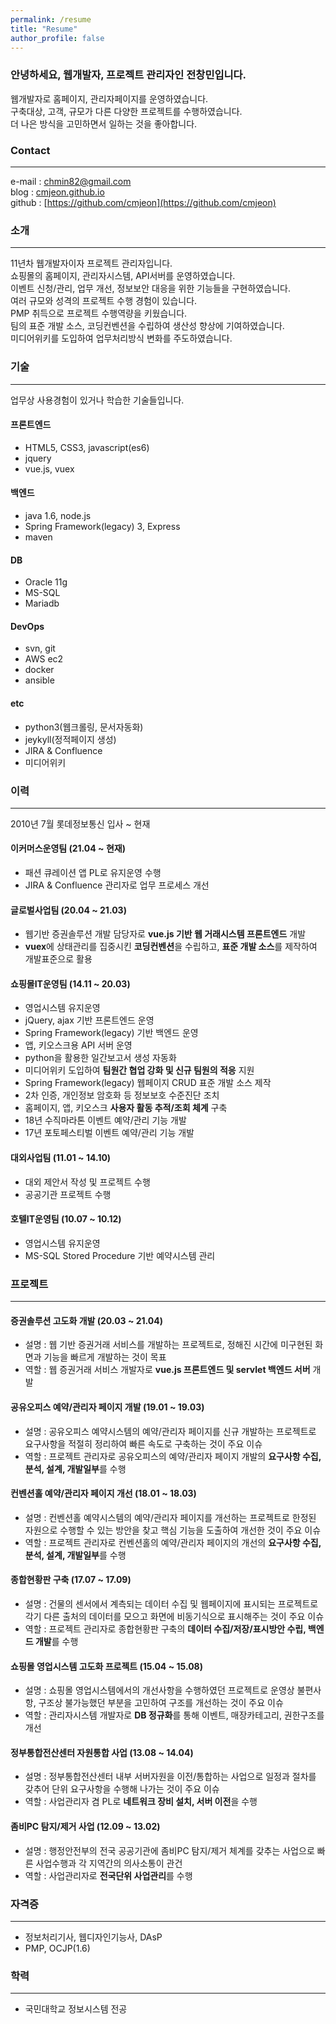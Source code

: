 ```yaml
---
permalink: /resume
title: "Resume"
author_profile: false
---
```


### 안녕하세요, 웹개발자, 프로젝트 관리자인 전창민입니다.   

웹개발자로 홈페이지, 관리자페이지를 운영하였습니다.   
구축대상, 고객, 규모가 다른 다양한 프로젝트를 수행하였습니다.   
더 나은 방식을 고민하면서 일하는 것을 좋아합니다.

### Contact

---

e-mail : <chmin82@gmail.com>   
blog : [cmjeon.github.io](cmjeon.github.io)   
github : [https://github.com/cmjeon](https://github.com/cmjeon)

### 소개

---

11년차 웹개발자이자 프로젝트 관리자입니다.   
쇼핑몰의 홈페이지, 관리자시스템, API서버를 운영하였습니다.   
이벤트 신청/관리, 업무 개선, 정보보안 대응을 위한 기능들을 구현하였습니다.    
여러 규모와 성격의 프로젝트 수행 경험이 있습니다.   
PMP 취득으로 프로젝트 수행역량을 키웠습니다.   
팀의 표준 개발 소스, 코딩컨벤션을 수립하여 생산성 향상에 기여하였습니다.   
미디어위키를 도입하여 업무처리방식 변화를 주도하였습니다.

### 기술

---

업무상 사용경험이 있거나 학습한 기술들입니다.

#### 프론트엔드

- HTML5, CSS3, javascript(es6)
- jquery
- vue.js, vuex

#### 백엔드

- java 1.6, node.js
- Spring Framework(legacy) 3, Express
- maven

#### DB

- Oracle 11g
- MS-SQL
- Mariadb

#### DevOps

- svn, git
- AWS ec2
- docker
- ansible

#### etc

- python3(웹크롤링, 문서자동화)
- jeykyll(정적페이지 생성)
- JIRA & Confluence
- 미디어위키

### 이력

---

2010년 7월 롯데정보통신 입사 ~ 현재

#### 이커머스운영팀 (21.04 ~ 현재)

- 패션 큐레이션 앱 PL로 유지운영 수행
- JIRA & Confluence 관리자로 업무 프로세스 개선

#### 글로벌사업팀 (20.04 ~ 21.03)

- 웹기반 증권솔루션 개발 담당자로 **vue.js 기반 웹 거래시스템 프론트엔드** 개발
- **vuex**에 상태관리를 집중시킨 **코딩컨벤션**을 수립하고, **표준 개발 소스**를 제작하여 개발표준으로 활용

#### 쇼핑몰IT운영팀 (14.11 ~ 20.03)

- 영업시스템 유지운영
- jQuery, ajax 기반 프론트엔드 운영
- Spring Framework(legacy) 기반 백엔드 운영
- 앱, 키오스크용 API 서버 운영
- python을 활용한 일간보고서 생성 자동화
- 미디어위키 도입하여 **팀원간 협업 강화 및 신규 팀원의 적응** 지원
- Spring Framework(legacy) 웹페이지 CRUD 표준 개발 소스 제작
- 2차 인증, 개인정보 암호화 등 정보보호 수준진단 조치
- 홈페이지, 앱, 키오스크 **사용자 활동 추적/조회 체계** 구축
- 18년 수직마라톤 이벤트 예약/관리 기능 개발
- 17년 포토페스티벌 이벤트 예약/관리 기능 개발 

#### 대외사업팀 (11.01 ~ 14.10)

- 대외 제안서 작성 및 프로젝트 수행
- 공공기관 프로젝트 수행

#### 호텔IT운영팀 (10.07 ~ 10.12)

- 영업시스템 유지운영
- MS-SQL Stored Procedure 기반 예약시스템 관리

### 프로젝트

---

#### 증권솔루션 고도화 개발 (20.03 ~ 21.04)

- 설명 : 웹 기반 증권거래 서비스를 개발하는 프로젝트로, 정해진 시간에 미구현된 화면과 기능을 빠르게 개발하는 것이 목표
- 역할 : 웹 증권거래 서비스 개발자로 **vue.js 프론트엔드 및 servlet 백엔드 서버** 개발

#### 공유오피스 예약/관리자 페이지 개발 (19.01 ~ 19.03)

- 설명 : 공유오피스 예약시스템의 예약/관리자 페이지를 신규 개발하는 프로젝트로 요구사항을 적절히 정리하여 빠른 속도로 구축하는 것이 주요 이슈
- 역할 : 프로젝트 관리자로 공유오피스의 예약/관리자 페이지 개발의 **요구사항 수집, 분석, 설계, 개발일부**를 수행

#### 컨벤션홀 예약/관리자 페이지 개선 (18.01 ~ 18.03)

- 설명 : 컨벤션홀 예약시스템의 예약/관리자 페이지를 개선하는 프로젝트로 한정된 자원으로 수행할 수 있는 방안을 찾고 핵심 기능을 도출하여 개선한 것이 주요 이슈
- 역할 : 프로젝트 관리자로 컨벤션홀의 예약/관리자 페이지의 개선의 **요구사항 수집, 분석, 설계, 개발일부**를 수행

#### 종합현황판 구축 (17.07 ~ 17.09)

- 설명 : 건물의 센서에서 계측되는 데이터 수집 및 웹페이지에 표시되는 프로젝트로 각기 다른 출처의 데이터를 모으고 화면에 비동기식으로 표시해주는 것이 주요 이슈
- 역할 : 프로젝트 관리자로 종합현황판 구축의 **데이터 수집/저장/표시방안 수립, 백엔드 개발**를 수행

#### 쇼핑몰 영업시스템 고도화 프로젝트 (15.04 ~ 15.08)

- 설명 : 쇼핑몰 영업시스템에서의 개선사항을 수행하였던 프로젝트로 운영상 불편사항, 구조상 불가능했던 부분을 고민하여 구조를 개선하는 것이 주요 이슈 
- 역할 : 관리자시스템 개발자로 **DB 정규화**를 통해 이벤트, 매장카테고리, 권한구조를 개선

#### 정부통합전산센터 자원통합 사업 (13.08 ~ 14.04)

- 설명 : 정부통합전산센터 내부 서버자원을 이전/통합하는 사업으로 일정과 절차를 갖추어 단위 요구사항을 수행해 나가는 것이 주요 이슈
- 역할 : 사업관리자 겸 PL로 **네트워크 장비 설치, 서버 이전**을 수행

#### 좀비PC 탐지/제거 사업 (12.09 ~ 13.02)

- 설명 : 행정안전부의 전국 공공기관에 좀비PC 탐지/제거 체계를 갖추는 사업으로 빠른 사업수행과 각 지역간의 의사소통이 관건
- 역할 : 사업관리자로 **전국단위 사업관리**를 수행

### 자격증

---

- 정보처리기사, 웹디자인기능사, DAsP
- PMP, OCJP(1.6)

### 학력

---

- 국민대학교 정보시스템 전공
